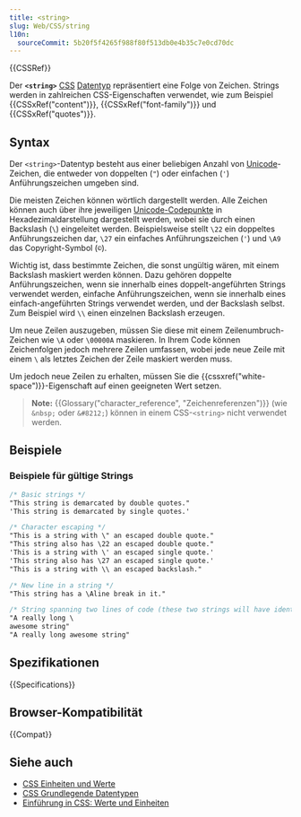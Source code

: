 ```yaml
---
title: <string>
slug: Web/CSS/string
l10n:
  sourceCommit: 5b20f5f4265f988f80f513db0e4b35c7e0cd70dc
---
```


{{CSSRef}}

Der **`<string>`** [CSS](/de/docs/Web/CSS) [Datentyp](/de/docs/Web/CSS/CSS_Types) repräsentiert eine Folge von Zeichen. Strings werden in zahlreichen CSS-Eigenschaften verwendet, wie zum Beispiel {{CSSxRef("content")}}, {{CSSxRef("font-family")}} und {{CSSxRef("quotes")}}.

## Syntax

Der `<string>`-Datentyp besteht aus einer beliebigen Anzahl von [Unicode](https://en.wikipedia.org/wiki/Unicode)-Zeichen, die entweder von doppelten (`"`) oder einfachen (`'`) Anführungszeichen umgeben sind.

Die meisten Zeichen können wörtlich dargestellt werden. Alle Zeichen können auch über ihre jeweiligen [Unicode-Codepunkte](https://en.wikipedia.org/wiki/Unicode#Code_point_planes_and_blocks) in Hexadezimaldarstellung dargestellt werden, wobei sie durch einen Backslash (`\`) eingeleitet werden. Beispielsweise stellt `\22` ein doppeltes Anführungszeichen dar, `\27` ein einfaches Anführungszeichen (`'`) und `\A9` das Copyright-Symbol (`©`).

Wichtig ist, dass bestimmte Zeichen, die sonst ungültig wären, mit einem Backslash maskiert werden können. Dazu gehören doppelte Anführungszeichen, wenn sie innerhalb eines doppelt-angeführten Strings verwendet werden, einfache Anführungszeichen, wenn sie innerhalb eines einfach-angeführten Strings verwendet werden, und der Backslash selbst. Zum Beispiel wird `\\` einen einzelnen Backslash erzeugen.

Um neue Zeilen auszugeben, müssen Sie diese mit einem Zeilenumbruch-Zeichen wie `\A` oder `\00000A` maskieren. In Ihrem Code können Zeichenfolgen jedoch mehrere Zeilen umfassen, wobei jede neue Zeile mit einem `\` als letztes Zeichen der Zeile maskiert werden muss.

Um jedoch neue Zeilen zu erhalten, müssen Sie die {{cssxref("white-space")}}-Eigenschaft auf einen geeigneten Wert setzen.

> **Note:** {{Glossary("character_reference", "Zeichenreferenzen")}} (wie `&nbsp;` oder `&#8212;`) können in einem CSS-`<string>` nicht verwendet werden.

## Beispiele

### Beispiele für gültige Strings

```css
/* Basic strings */
"This string is demarcated by double quotes."
'This string is demarcated by single quotes.'

/* Character escaping */
"This is a string with \" an escaped double quote."
"This string also has \22 an escaped double quote."
'This is a string with \' an escaped single quote.'
'This string also has \27 an escaped single quote.'
"This is a string with \\ an escaped backslash."

/* New line in a string */
"This string has a \Aline break in it."

/* String spanning two lines of code (these two strings will have identical output) */
"A really long \
awesome string"
"A really long awesome string"
```

## Spezifikationen

{{Specifications}}

## Browser-Kompatibilität

{{Compat}}

## Siehe auch

- [CSS Einheiten und Werte](/de/docs/Web/CSS/CSS_Values_and_Units)
- [CSS Grundlegende Datentypen](/de/docs/Web/CSS/CSS_Types)
- [Einführung in CSS: Werte und Einheiten](/de/docs/Learn_web_development/Core/Styling_basics/Values_and_units)

